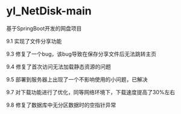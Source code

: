 # yl_NetDisk-main
基于SpringBoot开发的网盘项目

9.1 实现了文件分享功能

9.3 修复了一个bug，该bug导致在保存分享文件后无法跳转主页

9.4 修复了首次访问无法加载静态资源的问题

9.5 部署到服务器上出现了一个不影响使用的小问题，已解决

9.7 对下载功能进行了优化，同等网络环境下，下载速度提高了30%左右

9.8 修复了数据库中无分区数据时的空指针异常

